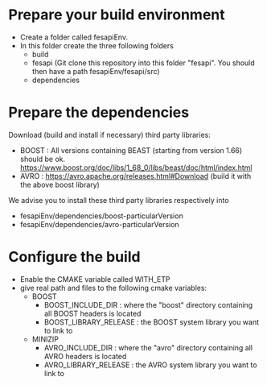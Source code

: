 
# Prepare your build environment
 - Create a folder called fesapiEnv.
 - In this folder create the three following folders
	 - build
	 - fesapi (Git clone this repository into this folder "fesapi". You should then have a path fesapiEnv/fesapi/src)
	 - dependencies
# Prepare the dependencies
Download (build and install if necessary) third party libraries:
- BOOST : All versions containing BEAST (starting from version 1.66) should be ok. https://www.boost.org/doc/libs/1_68_0/libs/beast/doc/html/index.html
- AVRO : https://avro.apache.org/releases.html#Download (build it with the above boost library)

We advise you to install these third party libraries respectively into
- fesapiEnv/dependencies/boost-particularVersion
- fesapiEnv/dependencies/avro-particularVersion
# Configure the build
 - Enable the CMAKE variable called WITH_ETP
 - give real path and files to the following cmake variables:
	- BOOST
		- BOOST_INCLUDE_DIR : where the "boost" directory containing all BOOST headers is located
		- BOOST_LIBRARY_RELEASE : the BOOST system library you want to link to
	- MINIZIP
		- AVRO_INCLUDE_DIR : where the "avro" directory containing all AVRO headers is located
		- AVRO_LIBRARY_RELEASE : the AVRO system library you want to link to